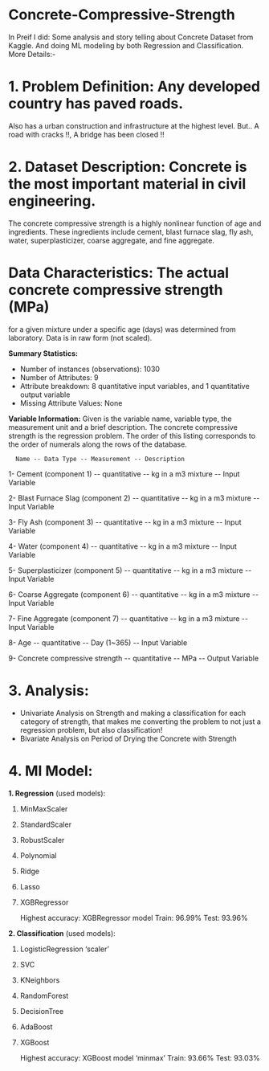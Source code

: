 # **Concrete-Compressive-Strength**
In Preif I did: Some analysis and story telling about Concrete Dataset from Kaggle. And doing ML modeling by both Regression and Classification.
More Details:-
# **1. Problem Definition:** Any developed country has paved roads.
   Also has a urban construction and infrastructure at the highest level.
   But.. A road with cracks !!, A bridge has been closed !!
                             
# **2. Dataset Description:** Concrete is the most important material in civil engineering.
   The concrete compressive strength is a highly nonlinear function of age and ingredients. 
   These ingredients include cement, blast furnace slag, fly ash, water, superplasticizer, 
   coarse aggregate, and fine aggregate.
                              
# **Data Characteristics:** The actual concrete compressive strength (MPa) 
   for a given mixture under a specific age (days) was determined from laboratory. Data is in raw form (not scaled).
                              
**Summary Statistics:**
   * Number of instances (observations): 1030
   * Number of Attributes: 9
   * Attribute breakdown: 8 quantitative input variables, and 1 quantitative output variable
   * Missing Attribute Values: None
                              
**Variable Information:** Given is the variable name, variable type, the measurement unit and a brief description.
   The concrete compressive strength is the regression problem. The order of this listing corresponds to 
   the order of numerals along the rows of the database.
                              
      Name -- Data Type -- Measurement -- Description
      
   1- Cement (component 1) -- quantitative -- kg in a m3 mixture -- Input Variable
   
   2- Blast Furnace Slag (component 2) -- quantitative -- kg in a m3 mixture -- Input Variable
   
   3- Fly Ash (component 3) -- quantitative -- kg in a m3 mixture -- Input Variable
   
   4- Water (component 4) -- quantitative -- kg in a m3 mixture -- Input Variable
   
   5- Superplasticizer (component 5) -- quantitative -- kg in a m3 mixture -- Input Variable
   
   6- Coarse Aggregate (component 6) -- quantitative -- kg in a m3 mixture -- Input Variable
   
   7- Fine Aggregate (component 7) -- quantitative -- kg in a m3 mixture -- Input Variable
   
   8- Age -- quantitative -- Day (1~365) -- Input Variable
   
   9- Concrete compressive strength -- quantitative -- MPa -- Output Variable

                              
# **3. Analysis:** 
* Univariate Analysis on Strength and making a classification for each category of strength, 
  that makes me converting the problem to not just a regression problem, but also classification!
* Bivariate Analysis on Period of Drying the Concrete with Strength
                    
# **4. Ml Model:** 
**1. Regression** (used models):
   1. MinMaxScaler
   2. StandardScaler
   3. RobustScaler
   4. Polynomial 
   5. Ridge
   6. Lasso
   7. XGBRegressor
      
      Highest accuracy: XGBRegressor model 
      Train: 96.99%             Test: 93.96%

        
**2. Classification** (used models):
   1. LogisticRegression ‘scaler’
   2. SVC
   3. KNeighbors
   4. RandomForest 
   5. DecisionTree
   6. AdaBoost
   7. XGBoost
      
      Highest accuracy: XGBoost model ‘minmax’ 
      Train: 93.66%             Test: 93.03%     
